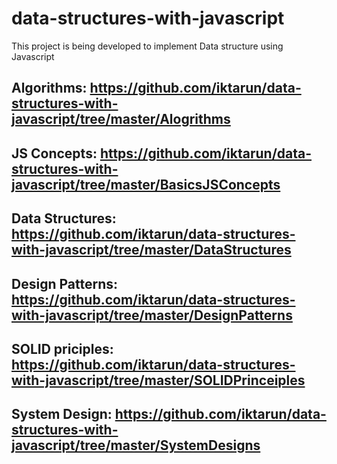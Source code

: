 # data-structures-with-javascript

This project is being developed to implement Data structure using Javascript

## Algorithms: https://github.com/iktarun/data-structures-with-javascript/tree/master/Alogrithms

## JS Concepts: https://github.com/iktarun/data-structures-with-javascript/tree/master/BasicsJSConcepts

## Data Structures: https://github.com/iktarun/data-structures-with-javascript/tree/master/DataStructures

## Design Patterns: https://github.com/iktarun/data-structures-with-javascript/tree/master/DesignPatterns

## SOLID priciples: https://github.com/iktarun/data-structures-with-javascript/tree/master/SOLIDPrinceiples

## System Design: https://github.com/iktarun/data-structures-with-javascript/tree/master/SystemDesigns
